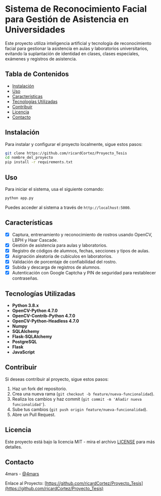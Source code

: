 
# Sistema de Reconocimiento Facial para Gestión de Asistencia en Universidades


Este proyecto utiliza inteligencia artificial y tecnología de reconocimiento facial para gestionar la asistencia en aulas y laboratorios universitarios, evitando la suplantación de identidad en clases, clases especiales, exámenes y registros de asistencia.

## Tabla de Contenidos
- [Instalación](#instalación)
- [Uso](#uso)
- [Características](#características)
- [Tecnologías Utilizadas](#tecnologías-utilizadas)
- [Contribuir](#contribuir)
- [Licencia](#licencia)
- [Contacto](#contacto)

## Instalación

Para instalar y configurar el proyecto localmente, sigue estos pasos:

```bash
git clone https://github.com/ricardCortez/Proyecto_Tesis
cd nombre_del_proyecto
pip install -r requirements.txt
```

## Uso

Para iniciar el sistema, usa el siguiente comando:

```bash
python app.py
```

Puedes acceder al sistema a través de `http://localhost:5000`.

## Características

- [x] Captura, entrenamiento y reconocimiento de rostros usando OpenCV, LBPH y Haar Cascade.
- [x] Gestión de asistencia para aulas y laboratorios.
- [x] Registro de códigos de alumnos, fechas, secciones y tipos de aulas.
- [x] Asignación aleatoria de cubículos en laboratorios.
- [x] Validación de porcentaje de confiabilidad del rostro.
- [x] Subida y descarga de registros de alumnos.
- [x] Autenticación con Google Captcha y PIN de seguridad para restablecer contraseñas.

## Tecnologías Utilizadas

- **Python 3.8.x**
- **OpenCV-Python 4.7.0**
- **OpenCV-Contrib-Python 4.7.0**
- **OpenCV-Python-Headless 4.7.0**
- **Numpy**
- **SQLAlchemy**
- **Flask-SQLAlchemy**
- **PostgreSQL**
- **Flask**
- **JavaScript**

## Contribuir

Si deseas contribuir al proyecto, sigue estos pasos:

1. Haz un fork del repositorio.
2. Crea una nueva rama (`git checkout -b feature/nueva-funcionalidad`).
3. Realiza los cambios y haz commit (`git commit -m 'Añadir nueva funcionalidad'`).
4. Sube tus cambios (`git push origin feature/nueva-funcionalidad`).
5. Abre un Pull Request.

## Licencia

Este proyecto está bajo la licencia MIT - mira el archivo [LICENSE](LICENSE) para más detalles.

## Contacto

4mars - [@4mars](https://x.com/_4mars)

Enlace al Proyecto: [https://github.com/ricardCortez/Proyecto_Tesis](https://github.com/ricardCortez/Proyecto_Tesis)

